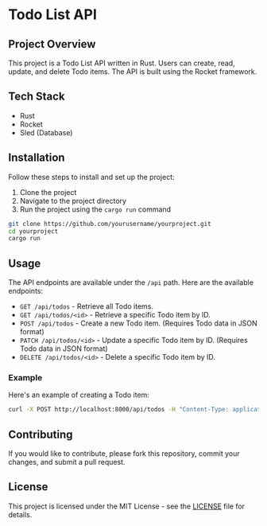 # Todo List API

## Project Overview
This project is a Todo List API written in Rust. Users can create, read, update, and delete Todo items. The API is built using the Rocket framework.

## Tech Stack
- Rust
- Rocket
- Sled (Database)

## Installation
Follow these steps to install and set up the project:

1. Clone the project
2. Navigate to the project directory
3. Run the project using the `cargo run` command

```bash
git clone https://github.com/yourusername/yourproject.git
cd yourproject
cargo run
```

## Usage
The API endpoints are available under the `/api` path. Here are the available endpoints:

- `GET /api/todos` - Retrieve all Todo items.
- `GET /api/todos/<id>` - Retrieve a specific Todo item by ID.
- `POST /api/todos` - Create a new Todo item. (Requires Todo data in JSON format)
- `PATCH /api/todos/<id>` - Update a specific Todo item by ID. (Requires Todo data in JSON format)
- `DELETE /api/todos/<id>` - Delete a specific Todo item by ID.

### Example
Here's an example of creating a Todo item:

```bash
curl -X POST http://localhost:8000/api/todos -H "Content-Type: application/json" -d '{"title": "New Todo Item"}'
```

## Contributing
If you would like to contribute, please fork this repository, commit your changes, and submit a pull request.

## License
This project is licensed under the MIT License - see the [LICENSE](LICENSE) file for details.